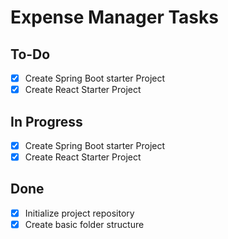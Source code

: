 # Expense Manager Tasks

## To-Do
- [x] Create Spring Boot starter Project
- [x] Create React Starter Project

## In Progress
- [x] Create Spring Boot starter Project
- [x] Create React Starter Project

## Done
- [x] Initialize project repository
- [x] Create basic folder structure
